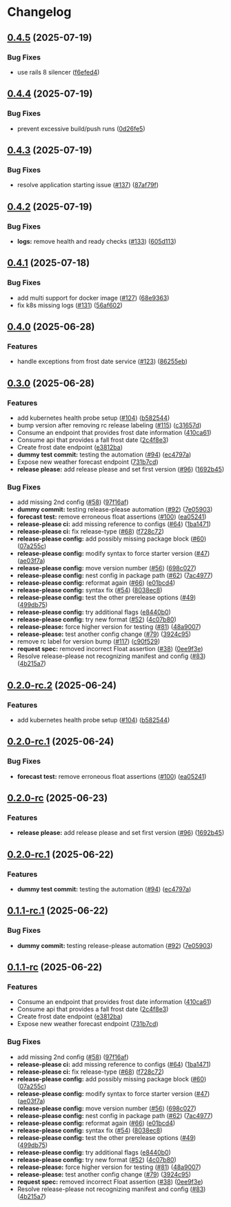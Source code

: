 # Changelog

## [0.4.5](https://github.com/Plant-Coach/plant_coach_weather_api/compare/v0.4.4...v0.4.5) (2025-07-19)


### Bug Fixes

* use rails 8 silencer ([f6efed4](https://github.com/Plant-Coach/plant_coach_weather_api/commit/f6efed43e75c8250756826e3e877061b55c3c5e9))

## [0.4.4](https://github.com/Plant-Coach/plant_coach_weather_api/compare/v0.4.3...v0.4.4) (2025-07-19)


### Bug Fixes

* prevent excessive build/push runs ([0d26fe5](https://github.com/Plant-Coach/plant_coach_weather_api/commit/0d26fe5f73c2979a8a0f98f7ae79a5ed8e28230e))

## [0.4.3](https://github.com/Plant-Coach/plant_coach_weather_api/compare/v0.4.2...v0.4.3) (2025-07-19)


### Bug Fixes

* resolve application starting issue ([#137](https://github.com/Plant-Coach/plant_coach_weather_api/issues/137)) ([87af79f](https://github.com/Plant-Coach/plant_coach_weather_api/commit/87af79f4275c5fe636dfe09497e1ce8b67e1c989))

## [0.4.2](https://github.com/Plant-Coach/plant_coach_weather_api/compare/v0.4.1...v0.4.2) (2025-07-19)


### Bug Fixes

* **logs:** remove health and ready checks ([#133](https://github.com/Plant-Coach/plant_coach_weather_api/issues/133)) ([605d113](https://github.com/Plant-Coach/plant_coach_weather_api/commit/605d1137f3da6d449387559555d934680daf5379))

## [0.4.1](https://github.com/Plant-Coach/plant_coach_weather_api/compare/v0.4.0...v0.4.1) (2025-07-18)


### Bug Fixes

* add multi support for docker image ([#127](https://github.com/Plant-Coach/plant_coach_weather_api/issues/127)) ([68e9363](https://github.com/Plant-Coach/plant_coach_weather_api/commit/68e9363ab8f883b227405f4f22083baa5bf3ad31))
* fix k8s missing logs ([#131](https://github.com/Plant-Coach/plant_coach_weather_api/issues/131)) ([56af602](https://github.com/Plant-Coach/plant_coach_weather_api/commit/56af602b2da3e0b65b0531520d75ea211f62261f))

## [0.4.0](https://github.com/Plant-Coach/plant_coach_weather_api/compare/v0.3.0...v0.4.0) (2025-06-28)


### Features

* handle exceptions from frost date service ([#123](https://github.com/Plant-Coach/plant_coach_weather_api/issues/123)) ([86255eb](https://github.com/Plant-Coach/plant_coach_weather_api/commit/86255ebaaac844c083be17c0f55ceab992b938fe))

## [0.3.0](https://github.com/Plant-Coach/plant_coach_weather_api/compare/v0.2.0...v0.3.0) (2025-06-28)


### Features

* add kubernetes health probe setup ([#104](https://github.com/Plant-Coach/plant_coach_weather_api/issues/104)) ([b582544](https://github.com/Plant-Coach/plant_coach_weather_api/commit/b582544791688a9540ac414b4f0a5de7bc66c08a))
* bump version after removing rc release labeling ([#115](https://github.com/Plant-Coach/plant_coach_weather_api/issues/115)) ([c31657d](https://github.com/Plant-Coach/plant_coach_weather_api/commit/c31657db80677baa9ed96b1bf11162c2fc577798))
* Consume an endpoint that provides frost date information ([410ca61](https://github.com/Plant-Coach/plant_coach_weather_api/commit/410ca61e25c1369167923a7989c9cf34125154e4))
* Consume api that provides a fall frost date ([2c4f8e3](https://github.com/Plant-Coach/plant_coach_weather_api/commit/2c4f8e3ec9f52d96420eeca0b8cca660d80f4637))
* Create frost date endpoint ([e3812ba](https://github.com/Plant-Coach/plant_coach_weather_api/commit/e3812ba5fbad132780534b482748fd76338dce0b))
* **dummy test commit:** testing the automation ([#94](https://github.com/Plant-Coach/plant_coach_weather_api/issues/94)) ([ec4797a](https://github.com/Plant-Coach/plant_coach_weather_api/commit/ec4797a3a38dd9725eff9b7f601acc8f5cb36d7b))
* Expose new weather forecast endpoint ([731b7cd](https://github.com/Plant-Coach/plant_coach_weather_api/commit/731b7cde7efe5b838830854a9ad6586dd441e739))
* **release please:** add release please and set first version ([#96](https://github.com/Plant-Coach/plant_coach_weather_api/issues/96)) ([1692b45](https://github.com/Plant-Coach/plant_coach_weather_api/commit/1692b454d6dbd9cd0381be1679962c3a7ce7ea40))


### Bug Fixes

* add missing 2nd config ([#58](https://github.com/Plant-Coach/plant_coach_weather_api/issues/58)) ([97f16af](https://github.com/Plant-Coach/plant_coach_weather_api/commit/97f16af9725f57f418e81454ee76815a6a699e83))
* **dummy commit:** testing release-please automation ([#92](https://github.com/Plant-Coach/plant_coach_weather_api/issues/92)) ([7e05903](https://github.com/Plant-Coach/plant_coach_weather_api/commit/7e05903d9c05939f12e4dd9eaa785647969436ba))
* **forecast test:** remove erroneous float assertions ([#100](https://github.com/Plant-Coach/plant_coach_weather_api/issues/100)) ([ea05241](https://github.com/Plant-Coach/plant_coach_weather_api/commit/ea0524104ada35a8534f2866e0a0fdb40c1c29e4))
* **release-please ci:** add missing reference to configs ([#64](https://github.com/Plant-Coach/plant_coach_weather_api/issues/64)) ([1ba1471](https://github.com/Plant-Coach/plant_coach_weather_api/commit/1ba14713db7027b433353d23488a5f30784fb13e))
* **release-please ci:** fix release-type ([#68](https://github.com/Plant-Coach/plant_coach_weather_api/issues/68)) ([f728c72](https://github.com/Plant-Coach/plant_coach_weather_api/commit/f728c722fe24524fe7db3dc2695d98d61cc27101))
* **release-please config:** add possibly missing package block ([#60](https://github.com/Plant-Coach/plant_coach_weather_api/issues/60)) ([07a255c](https://github.com/Plant-Coach/plant_coach_weather_api/commit/07a255cf1481d097676a423288456649fc5d3607))
* **release-please config:** modify syntax to force starter version ([#47](https://github.com/Plant-Coach/plant_coach_weather_api/issues/47)) ([ae03f7a](https://github.com/Plant-Coach/plant_coach_weather_api/commit/ae03f7a15a7ef6d16040bcbd20e7de763cef5e88))
* **release-please config:** move version number ([#56](https://github.com/Plant-Coach/plant_coach_weather_api/issues/56)) ([698c027](https://github.com/Plant-Coach/plant_coach_weather_api/commit/698c0277f40fa4d7daed5a38c50ce084e723a5f5))
* **release-please config:** nest config in package path ([#62](https://github.com/Plant-Coach/plant_coach_weather_api/issues/62)) ([7ac4977](https://github.com/Plant-Coach/plant_coach_weather_api/commit/7ac4977c335146e011905d306af58a070ddf48c0))
* **release-please config:** reformat again ([#66](https://github.com/Plant-Coach/plant_coach_weather_api/issues/66)) ([e01bcd4](https://github.com/Plant-Coach/plant_coach_weather_api/commit/e01bcd4b7e6140bbb1ea7a9345b7a6eccc3859ca))
* **release-please config:** syntax fix ([#54](https://github.com/Plant-Coach/plant_coach_weather_api/issues/54)) ([8038ec8](https://github.com/Plant-Coach/plant_coach_weather_api/commit/8038ec8204a9c45e3798d09a1eab589fbf5a3866))
* **release-please config:** test the other prerelease options ([#49](https://github.com/Plant-Coach/plant_coach_weather_api/issues/49)) ([499db75](https://github.com/Plant-Coach/plant_coach_weather_api/commit/499db757b09451179a4af95bc749d297a4527549))
* **release-please config:** try additional flags ([e8440b0](https://github.com/Plant-Coach/plant_coach_weather_api/commit/e8440b0cbbfc0b67cd1ab8d3e769b72358510338))
* **release-please config:** try new format ([#52](https://github.com/Plant-Coach/plant_coach_weather_api/issues/52)) ([4c07b80](https://github.com/Plant-Coach/plant_coach_weather_api/commit/4c07b809e0230033c38458de49255edbe63ad73a))
* **release-please:** force higher version for testing ([#81](https://github.com/Plant-Coach/plant_coach_weather_api/issues/81)) ([48a9007](https://github.com/Plant-Coach/plant_coach_weather_api/commit/48a90079e8c7149e8fdc9c9dabce650220274e08))
* **release-please:** test another config change ([#79](https://github.com/Plant-Coach/plant_coach_weather_api/issues/79)) ([3924c95](https://github.com/Plant-Coach/plant_coach_weather_api/commit/3924c9506b98da4ba0e4752428de449fc326a1d4))
* remove rc label for version bump ([#117](https://github.com/Plant-Coach/plant_coach_weather_api/issues/117)) ([c90f529](https://github.com/Plant-Coach/plant_coach_weather_api/commit/c90f529921b624dd953ea8a1eca1bfbc6739c4b3))
* **request spec:** removed incorrect Float assertion ([#38](https://github.com/Plant-Coach/plant_coach_weather_api/issues/38)) ([0ee9f3e](https://github.com/Plant-Coach/plant_coach_weather_api/commit/0ee9f3e314213b5f30df1a8028afc52a02e9da59))
* Resolve release-please not recognizing manifest and config ([#83](https://github.com/Plant-Coach/plant_coach_weather_api/issues/83)) ([4b215a7](https://github.com/Plant-Coach/plant_coach_weather_api/commit/4b215a7a93c2d97ee2cccbffb633c0f577e3190b))

## [0.2.0-rc.2](https://github.com/Plant-Coach/plant_coach_weather_api/compare/v0.2.0-rc.1...v0.2.0-rc.2) (2025-06-24)


### Features

* add kubernetes health probe setup ([#104](https://github.com/Plant-Coach/plant_coach_weather_api/issues/104)) ([b582544](https://github.com/Plant-Coach/plant_coach_weather_api/commit/b582544791688a9540ac414b4f0a5de7bc66c08a))

## [0.2.0-rc.1](https://github.com/Plant-Coach/plant_coach_weather_api/compare/v0.2.0-rc...v0.2.0-rc.1) (2025-06-24)


### Bug Fixes

* **forecast test:** remove erroneous float assertions ([#100](https://github.com/Plant-Coach/plant_coach_weather_api/issues/100)) ([ea05241](https://github.com/Plant-Coach/plant_coach_weather_api/commit/ea0524104ada35a8534f2866e0a0fdb40c1c29e4))

## [0.2.0-rc](https://github.com/Plant-Coach/plant_coach_weather_api/compare/v0.1.0...v0.2.0-rc) (2025-06-23)


### Features

* **release please:** add release please and set first version ([#96](https://github.com/Plant-Coach/plant_coach_weather_api/issues/96)) ([1692b45](https://github.com/Plant-Coach/plant_coach_weather_api/commit/1692b454d6dbd9cd0381be1679962c3a7ce7ea40))

## [0.2.0-rc.1](https://github.com/Plant-Coach/plant_coach_weather_api/compare/v0.1.1-rc.1...v0.2.0-rc.1) (2025-06-22)


### Features

* **dummy test commit:** testing the automation ([#94](https://github.com/Plant-Coach/plant_coach_weather_api/issues/94)) ([ec4797a](https://github.com/Plant-Coach/plant_coach_weather_api/commit/ec4797a3a38dd9725eff9b7f601acc8f5cb36d7b))

## [0.1.1-rc.1](https://github.com/Plant-Coach/plant_coach_weather_api/compare/v0.1.1-rc...v0.1.1-rc.1) (2025-06-22)


### Bug Fixes

* **dummy commit:** testing release-please automation ([#92](https://github.com/Plant-Coach/plant_coach_weather_api/issues/92)) ([7e05903](https://github.com/Plant-Coach/plant_coach_weather_api/commit/7e05903d9c05939f12e4dd9eaa785647969436ba))

## [0.1.1-rc](https://github.com/Plant-Coach/plant_coach_weather_api/compare/v0.1.0...v0.1.1-rc) (2025-06-22)


### Features

* Consume an endpoint that provides frost date information ([410ca61](https://github.com/Plant-Coach/plant_coach_weather_api/commit/410ca61e25c1369167923a7989c9cf34125154e4))
* Consume api that provides a fall frost date ([2c4f8e3](https://github.com/Plant-Coach/plant_coach_weather_api/commit/2c4f8e3ec9f52d96420eeca0b8cca660d80f4637))
* Create frost date endpoint ([e3812ba](https://github.com/Plant-Coach/plant_coach_weather_api/commit/e3812ba5fbad132780534b482748fd76338dce0b))
* Expose new weather forecast endpoint ([731b7cd](https://github.com/Plant-Coach/plant_coach_weather_api/commit/731b7cde7efe5b838830854a9ad6586dd441e739))


### Bug Fixes

* add missing 2nd config ([#58](https://github.com/Plant-Coach/plant_coach_weather_api/issues/58)) ([97f16af](https://github.com/Plant-Coach/plant_coach_weather_api/commit/97f16af9725f57f418e81454ee76815a6a699e83))
* **release-please ci:** add missing reference to configs ([#64](https://github.com/Plant-Coach/plant_coach_weather_api/issues/64)) ([1ba1471](https://github.com/Plant-Coach/plant_coach_weather_api/commit/1ba14713db7027b433353d23488a5f30784fb13e))
* **release-please ci:** fix release-type ([#68](https://github.com/Plant-Coach/plant_coach_weather_api/issues/68)) ([f728c72](https://github.com/Plant-Coach/plant_coach_weather_api/commit/f728c722fe24524fe7db3dc2695d98d61cc27101))
* **release-please config:** add possibly missing package block ([#60](https://github.com/Plant-Coach/plant_coach_weather_api/issues/60)) ([07a255c](https://github.com/Plant-Coach/plant_coach_weather_api/commit/07a255cf1481d097676a423288456649fc5d3607))
* **release-please config:** modify syntax to force starter version ([#47](https://github.com/Plant-Coach/plant_coach_weather_api/issues/47)) ([ae03f7a](https://github.com/Plant-Coach/plant_coach_weather_api/commit/ae03f7a15a7ef6d16040bcbd20e7de763cef5e88))
* **release-please config:** move version number ([#56](https://github.com/Plant-Coach/plant_coach_weather_api/issues/56)) ([698c027](https://github.com/Plant-Coach/plant_coach_weather_api/commit/698c0277f40fa4d7daed5a38c50ce084e723a5f5))
* **release-please config:** nest config in package path ([#62](https://github.com/Plant-Coach/plant_coach_weather_api/issues/62)) ([7ac4977](https://github.com/Plant-Coach/plant_coach_weather_api/commit/7ac4977c335146e011905d306af58a070ddf48c0))
* **release-please config:** reformat again ([#66](https://github.com/Plant-Coach/plant_coach_weather_api/issues/66)) ([e01bcd4](https://github.com/Plant-Coach/plant_coach_weather_api/commit/e01bcd4b7e6140bbb1ea7a9345b7a6eccc3859ca))
* **release-please config:** syntax fix ([#54](https://github.com/Plant-Coach/plant_coach_weather_api/issues/54)) ([8038ec8](https://github.com/Plant-Coach/plant_coach_weather_api/commit/8038ec8204a9c45e3798d09a1eab589fbf5a3866))
* **release-please config:** test the other prerelease options ([#49](https://github.com/Plant-Coach/plant_coach_weather_api/issues/49)) ([499db75](https://github.com/Plant-Coach/plant_coach_weather_api/commit/499db757b09451179a4af95bc749d297a4527549))
* **release-please config:** try additional flags ([e8440b0](https://github.com/Plant-Coach/plant_coach_weather_api/commit/e8440b0cbbfc0b67cd1ab8d3e769b72358510338))
* **release-please config:** try new format ([#52](https://github.com/Plant-Coach/plant_coach_weather_api/issues/52)) ([4c07b80](https://github.com/Plant-Coach/plant_coach_weather_api/commit/4c07b809e0230033c38458de49255edbe63ad73a))
* **release-please:** force higher version for testing ([#81](https://github.com/Plant-Coach/plant_coach_weather_api/issues/81)) ([48a9007](https://github.com/Plant-Coach/plant_coach_weather_api/commit/48a90079e8c7149e8fdc9c9dabce650220274e08))
* **release-please:** test another config change ([#79](https://github.com/Plant-Coach/plant_coach_weather_api/issues/79)) ([3924c95](https://github.com/Plant-Coach/plant_coach_weather_api/commit/3924c9506b98da4ba0e4752428de449fc326a1d4))
* **request spec:** removed incorrect Float assertion ([#38](https://github.com/Plant-Coach/plant_coach_weather_api/issues/38)) ([0ee9f3e](https://github.com/Plant-Coach/plant_coach_weather_api/commit/0ee9f3e314213b5f30df1a8028afc52a02e9da59))
* Resolve release-please not recognizing manifest and config ([#83](https://github.com/Plant-Coach/plant_coach_weather_api/issues/83)) ([4b215a7](https://github.com/Plant-Coach/plant_coach_weather_api/commit/4b215a7a93c2d97ee2cccbffb633c0f577e3190b))
